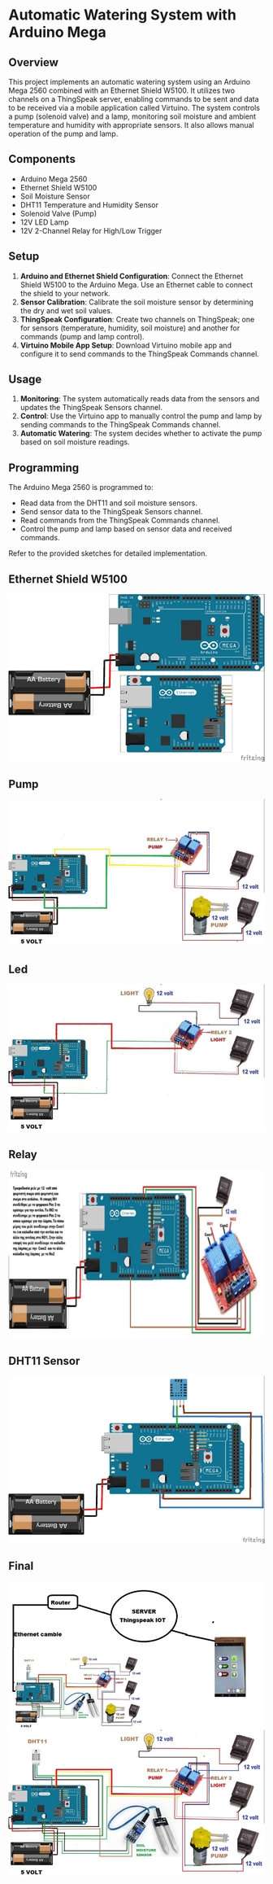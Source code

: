 # Automatic Watering System with Arduino Mega

## Overview

This project implements an automatic watering system using an Arduino Mega 2560 combined with an Ethernet Shield W5100. It utilizes two channels on a ThingSpeak server, enabling commands to be sent and data to be received via a mobile application called Virtuino. The system controls a pump (solenoid valve) and a lamp, monitoring soil moisture and ambient temperature and humidity with appropriate sensors. It also allows manual operation of the pump and lamp.

## Components

- Arduino Mega 2560
- Ethernet Shield W5100
- Soil Moisture Sensor
- DHT11 Temperature and Humidity Sensor
- Solenoid Valve (Pump)
- 12V LED Lamp
- 12V 2-Channel Relay for High/Low Trigger

## Setup

1. **Arduino and Ethernet Shield Configuration**: Connect the Ethernet Shield W5100 to the Arduino Mega. Use an Ethernet cable to connect the shield to your network.
2. **Sensor Calibration**: Calibrate the soil moisture sensor by determining the dry and wet soil values.
3. **ThingSpeak Configuration**: Create two channels on ThingSpeak; one for sensors (temperature, humidity, soil moisture) and another for commands (pump and lamp control).
4. **Virtuino Mobile App Setup**: Download Virtuino mobile app and configure it to send commands to the ThingSpeak Commands channel.

## Usage

1. **Monitoring**: The system automatically reads data from the sensors and updates the ThingSpeak Sensors channel.
2. **Control**: Use the Virtuino app to manually control the pump and lamp by sending commands to the ThingSpeak Commands channel.
3. **Automatic Watering**: The system decides whether to activate the pump based on soil moisture readings.

## Programming

The Arduino Mega 2560 is programmed to:
- Read data from the DHT11 and soil moisture sensors.
- Send sensor data to the ThingSpeak Sensors channel.
- Read commands from the ThingSpeak Commands channel.
- Control the pump and lamp based on sensor data and received commands.

Refer to the provided sketches for detailed implementation.

## Ethernet Shield W5100
![img_6.png](img_6.png)

## Pump
![img_5.png](img_5.png)

## Led
![img_4.png](img_4.png)

## Relay
![img_3.png](img_3.png)


## DHT11 Sensor
![img.png](img.png)


## Final
![img_1.png](img_1.png)
![img_2.png](img_2.png)